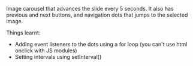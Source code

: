 Image carousel that advances the slide every 5 seconds. It also has previous and next buttons, and navigation dots that jumps to the selected image.

Things learnt:
* Adding event listeners to the dots using a for loop (you can't use html onclick with JS modules)
* Setting intervals using setInterval()
